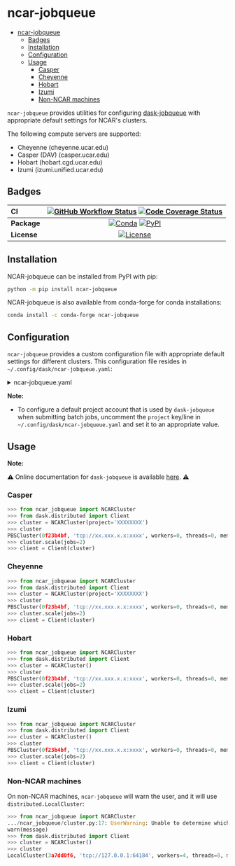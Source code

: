 # ncar-jobqueue

- [ncar-jobqueue](#ncar-jobqueue)
  - [Badges](#badges)
  - [Installation](#installation)
  - [Configuration](#configuration)
  - [Usage](#usage)
    - [Casper](#casper)
    - [Cheyenne](#cheyenne)
    - [Hobart](#hobart)
    - [Izumi](#izumi)
    - [Non-NCAR machines](#non-ncar-machines)

`ncar-jobqueue` provides utilities for configuring [dask-jobqueue](https://dask-jobqueue.readthedocs.io/en/latest/) with appropriate default settings for NCAR's clusters.

The following compute servers are supported:

- Cheyenne (cheyenne.ucar.edu)
- Casper (DAV) (casper.ucar.edu)
- Hobart (hobart.cgd.ucar.edu)
- Izumi (izumi.unified.ucar.edu)

## Badges

| CI          | [![GitHub Workflow Status][github-ci-badge]][github-ci-link] [![Code Coverage Status][codecov-badge]][codecov-link] |
| :---------- | :-----------------------------------------------------------------------------------------------------------------: |
| **Package** |                        [![Conda][conda-badge]][conda-link] [![PyPI][pypi-badge]][pypi-link]                         |
| **License** |                                       [![License][license-badge]][repo-link]                                        |

## Installation

NCAR-jobqueue can be installed from PyPI with pip:

```bash
python -m pip install ncar-jobqueue
```

NCAR-jobqueue is also available from conda-forge for conda installations:

```bash
conda install -c conda-forge ncar-jobqueue
```

## Configuration

`ncar-jobqueue` provides a custom configuration file with appropriate default settings for different clusters. This configuration file resides in `~/.config/dask/ncar-jobqueue.yaml`:

<details>
<summary>ncar-jobqueue.yaml</summary>

```yaml
cheyenne:
  pbs:
    #project: XXXXXXXX
    name: dask-worker-cheyenne
    cores: 18 # Total number of cores per job
    memory: '109GB' # Total amount of memory per job
    processes: 18 # Number of Python processes per job
    interface: ib0 # Network interface to use like eth0 or ib0
    queue: regular
    walltime: '01:00:00'
    resource-spec: select=1:ncpus=36:mem=109GB
    log-directory: '/glade/scratch/${USER}/dask/cheyenne/logs'
    local-directory: '/glade/scratch/${USER}/dask/cheyenne/local-dir'
    job-extra: []
    env-extra: []
    death-timeout: 60

casper-dav:
  pbs:
    #project: XXXXXXXX
    name: dask-worker-casper-dav
    cores: 2 # Total number of cores per job
    memory: '25GB' # Total amount of memory per job
    processes: 1 # Number of Python processes per job
    interface: ib0
    walltime: '01:00:00'
    resource-spec: select=1:ncpus=1:mem=25GB
    queue: casper
    log-directory: '/glade/scratch/${USER}/dask/casper-dav/logs'
    local-directory: '/glade/scratch/${USER}/dask/casper-dav/local-dir'
    job-extra: []
    env-extra: []
    death-timeout: 60

hobart:
  pbs:
    name: dask-worker-hobart
    cores: 10 # Total number of cores per job
    memory: '96GB' # Total amount of memory per job
    processes: 10 # Number of Python processes per job
    # interface: null              # ib0 doesn't seem to be working on Hobart
    queue: medium
    walltime: '08:00:00'
    resource-spec: nodes=1:ppn=48
    log-directory: '/scratch/cluster/${USER}/dask/hobart/logs'
    local-directory: '/scratch/cluster/${USER}/dask/hobart/local-dir'
    job-extra: ['-r n']
    env-extra: []
    death-timeout: 60

izumi:
  pbs:
    name: dask-worker-izumi
    cores: 10 # Total number of cores per job
    memory: '96GB' # Total amount of memory per job
    processes: 10 # Number of Python processes per job
    # interface: null              # ib0 doesn't seem to be working on Hobart
    queue: medium
    walltime: '08:00:00'
    resource-spec: nodes=1:ppn=48
    log-directory: '/scratch/cluster/${USER}/dask/izumi/logs'
    local-directory: '/scratch/cluster/${USER}/dask/izumi/local-dir'
    job-extra: ['-r n']
    env-extra: []
    death-timeout: 60
```

</details>

**Note:**

- To configure a default project account that is used by `dask-jobqueue` when submitting batch jobs, uncomment the `project` key/line in `~/.config/dask/ncar-jobqueue.yaml` and set it to an appropriate value.

## Usage

**Note:**

⚠️ Online documentation for `dask-jobqueue` is available [here][rtd-link]. ⚠️

### Casper

```python
>>> from ncar_jobqueue import NCARCluster
>>> from dask.distributed import Client
>>> cluster = NCARCluster(project='XXXXXXXX')
>>> cluster
PBSCluster(0f23b4bf, 'tcp://xx.xxx.x.x:xxxx', workers=0, threads=0, memory=0 B)
>>> cluster.scale(jobs=2)
>>> client = Client(cluster)
```

### Cheyenne

```python
>>> from ncar_jobqueue import NCARCluster
>>> from dask.distributed import Client
>>> cluster = NCARCluster(project='XXXXXXXX')
>>> cluster
PBSCluster(0f23b4bf, 'tcp://xx.xxx.x.x:xxxx', workers=0, threads=0, memory=0 B)
>>> cluster.scale(jobs=2)
>>> client = Client(cluster)
```

### Hobart

```python
>>> from ncar_jobqueue import NCARCluster
>>> from dask.distributed import Client
>>> cluster = NCARCluster()
>>> cluster
PBSCluster(0f23b4bf, 'tcp://xx.xxx.x.x:xxxx', workers=0, threads=0, memory=0 B)
>>> cluster.scale(jobs=2)
>>> client = Client(cluster)
```

### Izumi

```python
>>> from ncar_jobqueue import NCARCluster
>>> from dask.distributed import Client
>>> cluster = NCARCluster()
>>> cluster
PBSCluster(0f23b4bf, 'tcp://xx.xxx.x.x:xxxx', workers=0, threads=0, memory=0 B)
>>> cluster.scale(jobs=2)
>>> client = Client(cluster)
```

### Non-NCAR machines

On non-NCAR machines, `ncar-jobqueue` will warn the user, and it will use `distributed.LocalCluster`:

```python
>>> from ncar_jobqueue import NCARCluster
.../ncar_jobqueue/cluster.py:17: UserWarning: Unable to determine which NCAR cluster you are running on... Returning a `distributed.LocalCluster` class.
warn(message)
>>> from dask.distributed import Client
>>> cluster = NCARCluster()
>>> cluster
LocalCluster(3a7dd0f6, 'tcp://127.0.0.1:64184', workers=4, threads=8, memory=17.18 GB)
```

[github-ci-badge]: https://img.shields.io/github/workflow/status/NCAR/ncar-jobqueue/CI?label=CI&logo=github&style=for-the-badge
[github-ci-link]: https://github.com/NCAR/ncar-jobqueue/actions?query=workflow%3ACI
[codecov-badge]: https://img.shields.io/codecov/c/github/NCAR/ncar-jobqueue.svg?logo=codecov&style=for-the-badge
[codecov-link]: https://codecov.io/gh/NCAR/ncar-jobqueue
[rtd-badge]: https://img.shields.io/readthedocs/dask-jobqueue/latest.svg?style=for-the-badge
[rtd-link]: https://jobqueue.dask.org/en/latest/?badge=latest
[pypi-badge]: https://img.shields.io/pypi/v/ncar-jobqueue?logo=pypi&style=for-the-badge
[pypi-link]: https://pypi.org/project/ncar-jobqueue
[conda-badge]: https://img.shields.io/conda/vn/conda-forge/ncar-jobqueue?logo=anaconda&style=for-the-badge
[conda-link]: https://anaconda.org/conda-forge/ncar-jobqueue
[license-badge]: https://img.shields.io/github/license/NCAR/ncar-jobqueue?style=for-the-badge
[repo-link]: https://github.com/NCAR/ncar-jobqueue
